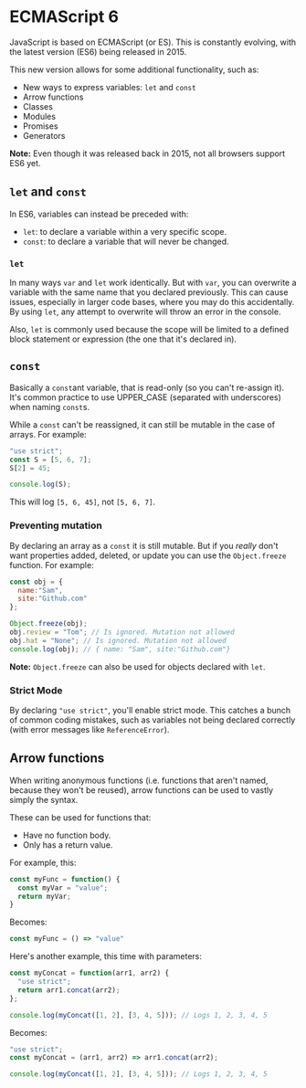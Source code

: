 # ECMAScript 6
JavaScript is based on ECMAScript (or ES). This is constantly evolving, with the latest version (ES6) being released in 2015.

This new version allows for some additional functionality, such as:
- New ways to express variables: `let` and `const`
- Arrow functions
- Classes
- Modules
- Promises
- Generators

**Note:** Even though it was released back in 2015, not all browsers support ES6 yet.

## `let` and `const`
In ES6, variables can instead be preceded with:
- `let`: to declare a variable within a very specific scope.
- `const`: to declare a variable that will never be changed.

### `let`
In many ways `var` and `let` work identically. But with `var`, you can overwrite a variable with the same name that you declared previously. This can cause issues, especially in larger code bases, where you may do this accidentally. By using `let`, any attempt to overwrite will throw an error in the console.

Also, `let` is commonly used because the scope will be limited to a defined block statement or expression (the one that it's declared in).

## `const`
Basically a `const`ant variable, that is read-only (so you can't re-assign it). It's common practice to use UPPER_CASE (separated with underscores) when naming `const`s.

While a `const` can't be reassigned, it can still be mutable in the case of arrays. For example:
```js
"use strict";
const S = [5, 6, 7];
S[2] = 45;

console.log(S);
```
This will log `[5, 6, 45]`, not `[5, 6, 7]`.

### Preventing mutation
By declaring an array as a `const` it is still mutable. But if you *really* don't want properties added, deleted, or update you can use the `Object.freeze` function. For example:
```js
const obj = {
  name:"Sam",
  site:"Github.com"
};

Object.freeze(obj);
obj.review = "Tom"; // Is ignored. Mutation not allowed
obj.hat = "None"; // Is ignored. Mutation not allowed
console.log(obj); // { name: "Sam", site:"Github.com"}
```
**Note:** `Object.freeze` can also be used for objects declared with `let`.

### Strict Mode
By declaring `"use strict"`, you'll enable strict mode. This catches a bunch of common coding mistakes, such as variables not being declared correctly (with error messages like `ReferenceError`).

## Arrow functions
When writing anonymous functions (i.e. functions that aren't named, because they won't be reused), arrow functions can be used to vastly simply the syntax.

These can be used for functions that:
- Have no function body.
- Only has a return value.

For example, this:
```js
const myFunc = function() {
  const myVar = "value";
  return myVar;
}
```
Becomes:
```js
const myFunc = () => "value"
```

Here's another example, this time with parameters:
```js
const myConcat = function(arr1, arr2) {
  "use strict";
  return arr1.concat(arr2);
};

console.log(myConcat([1, 2], [3, 4, 5])); // Logs 1, 2, 3, 4, 5
```
Becomes:
```js
"use strict";
const myConcat = (arr1, arr2) => arr1.concat(arr2);

console.log(myConcat([1, 2], [3, 4, 5])); // Logs 1, 2, 3, 4, 5
```
